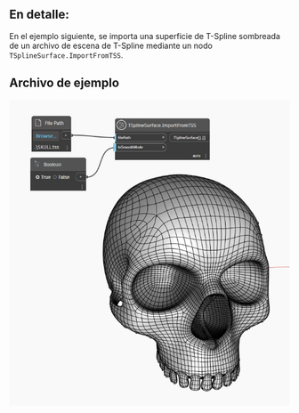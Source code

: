 ## En detalle:
En el ejemplo siguiente, se importa una superficie de T-Spline sombreada de un archivo de escena de T-Spline mediante un nodo `TSplineSurface.ImportFromTSS`.

## Archivo de ejemplo
![TSplineSurface.ImportFromTSS](./ZBLSFRQNVI3VPC3KTS3XZI6VXSAJAON2ETVE46OLR7NMYOY6INXA_img.jpg)
